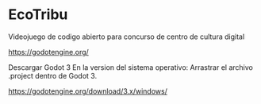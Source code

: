 # EcoTribu
Videojuego de codigo abierto para concurso de centro de cultura digital 

https://godotengine.org/

Descargar Godot 3 En la version del sistema operativo:
Arrastrar el archivo .project dentro de Godot 3.

https://godotengine.org/download/3.x/windows/
